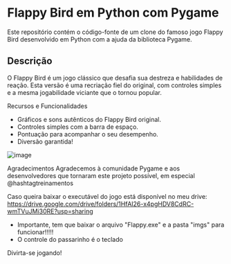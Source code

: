 # Flappy Bird em Python com Pygame

Este repositório contém o código-fonte de um clone do famoso jogo Flappy Bird desenvolvido em Python com a ajuda da biblioteca Pygame.

## Descrição

O Flappy Bird é um jogo clássico que desafia sua destreza e habilidades de reação. Esta versão é uma recriação fiel do original, com controles simples e a mesma jogabilidade viciante que o tornou popular.

Recursos e Funcionalidades

- Gráficos e sons autênticos do Flappy Bird original.
- Controles simples com a barra de espaço.
- Pontuação para acompanhar o seu desempenho.
- Diversão garantida!

![image](https://github.com/GleisonAmorim/JogoFlappyBird/assets/54336609/9ba6adac-a36a-4d9a-9df9-0072f058a03f)

Agradecimentos
Agradecemos à comunidade Pygame e aos desenvolvedores que tornaram este projeto possível, em especial @hashtagtreinamentos

Caso queira baixar o executável do jogo está disponível no meu drive: https://drive.google.com/drive/folders/1HfAI26-x4pgHDV8CdRC-wmTVuJMi30RE?usp=sharing
 - Importante, tem que baixar o arquivo "Flappy.exe" e a pasta "imgs" para funcionar!!!!!
 - O controle do passarinho é o teclado
   
Divirta-se jogando!
